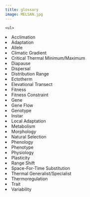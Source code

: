 ```yaml
---
title: glossary
image: MELSAN.jpg
---
```


<section>

	<ul>
<li>Acclimation</li>
<li>Adaptation</li>
<li>Allele</li>
<li>Climatic Gradient</li>
<li>Critical Thermal Minimum/Maximum</li>
<li>Diapause</li>
<li>Dispersal</li>
<li>Distribution Range</li>
<li>Ectotherm</li>
<li>Elevational Transect</li>
<li>Fitness</li>
<li>Fitness Constraint</li>
<li>Gene</li>
<li>Gene Flow</li>
<li>Genotype</li>
<li>Instar</li>
<li>Local Adaptation</li>
<li>Metabolism</li>
<li>Morphology</li>
<li>Natural Selection</li>
<li>Phenology</li>
<li>Phenotype</li>
<li>Physiology</li>
<li>Plasticity</li>
<li>Range Shift</li>
<li>Space-For-Time Substitution</li>
<li>Thermal Generalist/Specialist</li>
<li>Thermoregulation</li>
<li>Trait</li>
<li>Variability</li>
		</ul>
